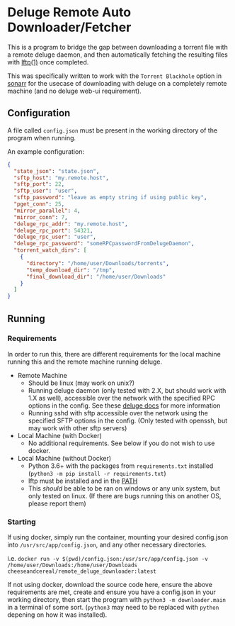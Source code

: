 # Deluge Remote Auto Downloader/Fetcher

This is a program to bridge the gap between downloading a torrent file with a remote deluge daemon,
and then automatically fetching the resulting files with [lftp(1)](https://lftp.yar.ru/) once completed.

This was specifically written to work with the `Torrent Blackhole` option in [sonarr](https://sonarr.tv/)
for the usecase of downloading with deluge on a completely remote machine (and no deluge web-ui requirement).

## Configuration

A file called `config.json` must be present in the working directory of the program when running.

An example configuration:

```json
{
  "state_json": "state.json",
  "sftp_host": "my.remote.host",
  "sftp_port": 22,
  "sftp_user": "user",
  "sftp_password": "leave as empty string if using public key",
  "pget_conn": 25,
  "mirror_parallel": 4,
  "mirror_conn": 7,
  "deluge_rpc_addr": "my.remote.host",
  "deluge_rpc_port": 54321,
  "deluge_rpc_user": "user",
  "deluge_rpc_password": "someRPCpasswordFromDelugeDaemon",
  "torrent_watch_dirs": [
    {
      "directory": "/home/user/Downloads/torrents",
      "temp_download_dir": "/tmp",
      "final_download_dir": "/home/user/Downloads"
    }
  ]
}
```

## Running

### Requirements

In order to run this, there are different requirements for the local machine running this and the remote machine running deluge.

- Remote Machine
  - Should be linux (may work on unix?)
  - Running deluge daemon (only tested with 2.X, but should work with 1.X as well),
    accessible over the network with the specified RPC options in the config.
    See these [deluge docs](https://dev.deluge-torrent.org/wiki/UserGuide/ThinClient) for more information
  - Running sshd with sftp accessible over the network using the specified SFTP options in the config.
    (Only tested with openssh, but may work with other sftp servers)
- Local Machine (with Docker)
  - No additional requirements. See below if you do not wish to use docker.
- Local Machine (without Docker)
  - Python 3.6+ with the packages from `requirements.txt` installed (`python3 -m pip install -r requirements.txt`)
  - lftp must be installed and in the [PATH](<https://en.wikipedia.org/wiki/PATH_(variable)>)
  - This _should_ be able to be ran on windows or any unix system, but only tested on linux.
    (If there are bugs running this on another OS, please report them)

### Starting

If using docker, simply run the container, mounting your desired config.json into `/usr/src/app/config.json`, and any other necessary directories.

i.e. `docker run -v $(pwd)/config.json:/usr/src/app/config.json -v /home/user/Downloads:/home/user/Downloads cheeseandcereal/remote_deluge_downloader:latest`

If not using docker, download the source code here, ensure the above requirements are met,
create and ensure you have a config.json in your working directory,
then start the program with `python3 -m downloader.main` in a terminal of some sort.
(`python3` may need to be replaced with `python` depening on how it was installed).

